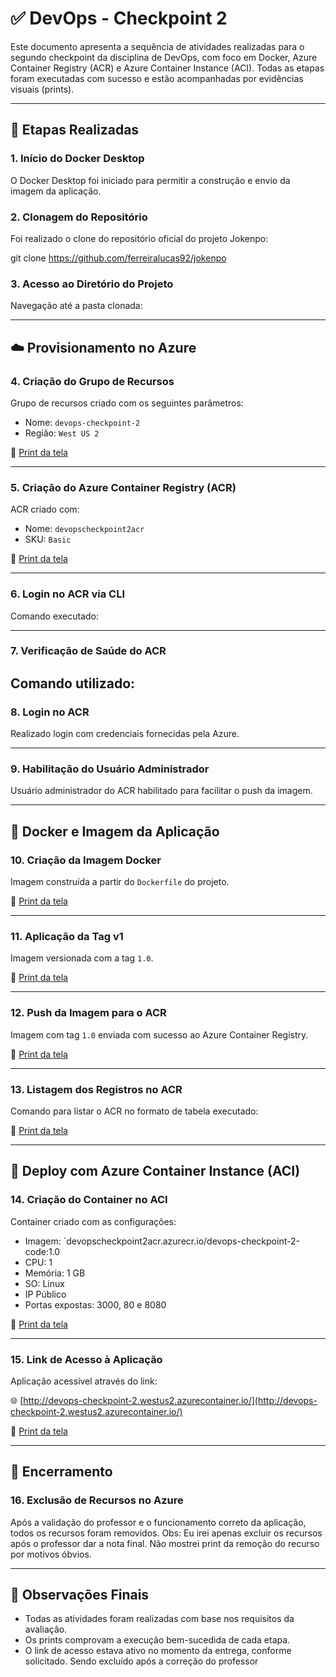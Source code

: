 
# ✅ DevOps - Checkpoint 2

Este documento apresenta a sequência de atividades realizadas para o segundo checkpoint da disciplina de DevOps, com foco em Docker, Azure Container Registry (ACR) e Azure Container Instance (ACI). Todas as etapas foram executadas com sucesso e estão acompanhadas por evidências visuais (prints).

---

## 🔧 Etapas Realizadas

### 1. Início do Docker Desktop
O Docker Desktop foi iniciado para permitir a construção e envio da imagem da aplicação.

### 2. Clonagem do Repositório
Foi realizado o clone do repositório oficial do projeto Jokenpo:

git clone https://github.com/ferreiralucas92/jokenpo


### 3. Acesso ao Diretório do Projeto
Navegação até a pasta clonada:

---

## ☁️ Provisionamento no Azure

### 4. Criação do Grupo de Recursos
Grupo de recursos criado com os seguintes parâmetros:
- Nome: `devops-checkpoint-2`
- Região: `West US 2`

📸 [Print da tela](https://link-para-print-1.com)

---

### 5. Criação do Azure Container Registry (ACR)
ACR criado com:
- Nome: `devopscheckpoint2acr`
- SKU: `Basic`

📸 [Print da tela](https://link-para-print-2.com)

---

### 6. Login no ACR via CLI
Comando executado:

---

### 7. Verificação de Saúde do ACR
Comando utilizado:
---

### 8. Login no ACR
Realizado login com credenciais fornecidas pela Azure.

---

### 9. Habilitação do Usuário Administrador
Usuário administrador do ACR habilitado para facilitar o push da imagem.

---

## 🐳 Docker e Imagem da Aplicação

### 10. Criação da Imagem Docker
Imagem construída a partir do `Dockerfile` do projeto.

📸 [Print da tela](https://link-para-print-3.com)

---

### 11. Aplicação da Tag v1
Imagem versionada com a tag `1.0`.

📸 [Print da tela](https://link-para-print-4.com)

---

### 12. Push da Imagem para o ACR
Imagem com tag `1.0` enviada com sucesso ao Azure Container Registry.

📸 [Print da tela](https://link-para-print-5.com)

---

### 13. Listagem dos Registros no ACR
Comando para listar o ACR no formato de tabela executado:

📸 [Print da tela](https://link-para-print-6.com)

---

## 🚀 Deploy com Azure Container Instance (ACI)

### 14. Criação do Container no ACI
Container criado com as configurações:
- Imagem: `devopscheckpoint2acr.azurecr.io/devops-checkpoint-2-code:1.0 
- CPU: 1
- Memória: 1 GB
- SO: Linux
- IP Público
- Portas expostas: 3000, 80 e 8080

📸 [Print da tela](https://link-para-print-7.com)

---

### 15. Link de Acesso à Aplicação
Aplicação acessível através do link:

🌐 [http://devops-checkpoint-2.westus2.azurecontainer.io/](http://devops-checkpoint-2.westus2.azurecontainer.io/)

📸 [Print da tela](https://link-para-print-8.com)

---

## 🧹 Encerramento

### 16. Exclusão de Recursos no Azure
Após a validação do professor e o funcionamento correto da aplicação, todos os recursos foram removidos.
Obs: Eu irei apenas excluir os recursos após o professor dar a nota final. Não mostrei print da remoção do recurso por motivos óbvios.



---

## 📎 Observações Finais

- Todas as atividades foram realizadas com base nos requisitos da avaliação.
- Os prints comprovam a execução bem-sucedida de cada etapa.
- O link de acesso estava ativo no momento da entrega, conforme solicitado. Sendo excluído após a correção do professor